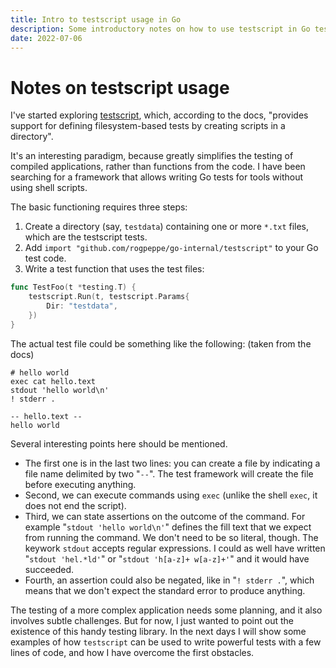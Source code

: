 ```yaml
---
title: Intro to testscript usage in Go
description: Some introductory notes on how to use testscript in Go tests
date: 2022-07-06
---
```


# Notes on testscript usage

I've started exploring [testscript](https://pkg.go.dev/github.com/rogpeppe/go-internal@v1.8.1/testscript), which, according to the docs, "provides support for defining filesystem-based tests by creating scripts in a directory".

It's an interesting paradigm, because greatly simplifies the testing of compiled applications, rather than functions from the code. I have been searching for a framework that allows writing Go tests for tools without using shell scripts.

The basic functioning requires three steps:

1. Create a directory (say, `testdata`) containing one or more `*.txt` files, which are the testscript tests.
2. Add `import "github.com/rogpeppe/go-internal/testscript"` to your Go test code.
3. Write a test function that uses the test files:

```go
func TestFoo(t *testing.T) {
	testscript.Run(t, testscript.Params{
		Dir: "testdata",
	})
}
```

The actual test file could be something like the following: (taken from the docs)

```
# hello world
exec cat hello.text
stdout 'hello world\n'
! stderr .

-- hello.text --
hello world
```

Several interesting points here should be mentioned.
* The first one is in the last two lines: you can create a file by indicating a file name delimited by two "`--`". The test framework will create the file before executing anything.
* Second, we can execute commands using `exec` (unlike the shell `exec`, it does not end the script).
* Third, we can state assertions on the outcome of the command. For example "`stdout 'hello world\n'`" defines the fill text that we expect from running the command. We don't need to be so literal, though. The keywork `stdout` accepts regular expressions. I could as well have written "`stdout 'hel.*ld'`" or "`stdout 'h[a-z]+ w[a-z]+'`" and it would have succeeded.
* Fourth, an assertion could also be negated, like in "`! stderr .`", which means that we don't expect the standard error to produce anything.


The testing of a more complex application needs some planning, and it also involves subtle challenges. But for now, I just wanted to point out the existence of this handy testing library.
In the next days I will show some examples of how `testscript` can be used to write powerful tests with a few lines of code, and how I have overcome the first obstacles.


